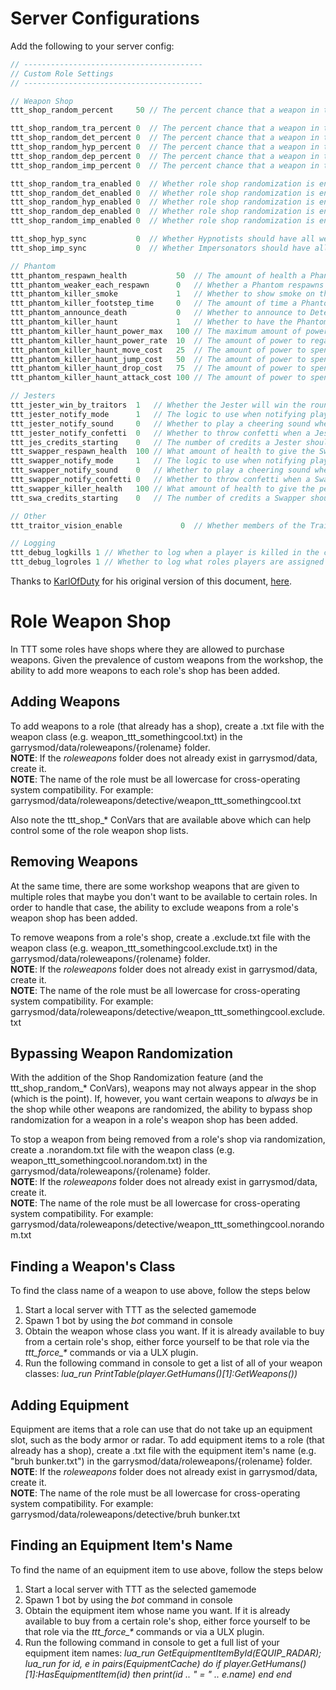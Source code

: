 # Server Configurations

Add the following to your server config:

```cpp
// ----------------------------------------
// Custom Role Settings
// ----------------------------------------

// Weapon Shop
ttt_shop_random_percent     50 // The percent chance that a weapon in the shop will be not be shown

ttt_shop_random_tra_percent 0  // The percent chance that a weapon in the shop will be not be shown for the Traitors
ttt_shop_random_det_percent 0  // The percent chance that a weapon in the shop will be not be shown for the Detectives
ttt_shop_random_hyp_percent 0  // The percent chance that a weapon in the shop will be not be shown for the Hypnotists
ttt_shop_random_dep_percent 0  // The percent chance that a weapon in the shop will be not be shown for the Deputies
ttt_shop_random_imp_percent 0  // The percent chance that a weapon in the shop will be not be shown for the Impersonators

ttt_shop_random_tra_enabled 0  // Whether role shop randomization is enabled for Traitors
ttt_shop_random_det_enabled 0  // Whether role shop randomization is enabled for Detectives
ttt_shop_random_hyp_enabled 0  // Whether role shop randomization is enabled for Hypnotists
ttt_shop_random_dep_enabled 0  // Whether role shop randomization is enabled for Deputies
ttt_shop_random_imp_enabled 0  // Whether role shop randomization is enabled for Impersonators

ttt_shop_hyp_sync           0  // Whether Hypnotists should have all weapons that vanilla Traitors have in their weapon shop
ttt_shop_imp_sync           0  // Whether Impersonators should have all weapons that vanilla Traitors have in their weapon shop

// Phantom
ttt_phantom_respawn_health           50  // The amount of health a Phantom will respawn with
ttt_phantom_weaker_each_respawn      0   // Whether a Phantom respawns weaker (1/2 as much HP) each time they respawn, down to a minimum of 1
ttt_phantom_killer_smoke             1   // Whether to show smoke on the player who killed the Phantom
ttt_phantom_killer_footstep_time     0   // The amount of time a Phantom's killer's footsteps should show before fading. 0 to disable
ttt_phantom_announce_death           0   // Whether to announce to Detectives (and promoted Deputies and Imposters) that a Phantom has been killed or respawned
ttt_phantom_killer_haunt             1   // Whether to have the Phantom haunt their killer
ttt_phantom_killer_haunt_power_max   100 // The maximum amount of power a Phantom can have when haunting their killer
ttt_phantom_killer_haunt_power_rate  10  // The amount of power to regain per second when a Phantom is haunting their killer
ttt_phantom_killer_haunt_move_cost   25  // The amount of power to spend when a Phantom is moving their killer via a haunting. 0 to disable
ttt_phantom_killer_haunt_jump_cost   50  // The amount of power to spend when a Phantom is making their killer jump via a haunting. 0 to disable
ttt_phantom_killer_haunt_drop_cost   75  // The amount of power to spend when a Phantom is making their killer drop their weapon via a haunting. 0 to disable
ttt_phantom_killer_haunt_attack_cost 100 // The amount of power to spend when a Phantom is making their killer attack via a haunting. 0 to disable

// Jesters
ttt_jester_win_by_traitors  1   // Whether the Jester will win the round if they are killed by a traitor
ttt_jester_notify_mode      1   // The logic to use when notifying players that a Jester is killed. 0 - Don't notify anyone. 1 - Only notify Traitors and Detective. 2 - Only notify Traitors. 3 - Only notify Detective. 4 - Notify everyone.
ttt_jester_notify_sound     0   // Whether to play a cheering sound when a Jester is killed
ttt_jester_notify_confetti  0   // Whether to throw confetti when a Jester is a killed
ttt_jes_credits_starting    0   // The number of credits a Jester should start with
ttt_swapper_respawn_health  100 // What amount of health to give the Swapper when they are killed and respawned
ttt_swapper_notify_mode     1   // The logic to use when notifying players that a Swapper is killed. 0 - Don't notify anyone. 1 - Only notify Traitors and Detective. 2 - Only notify Traitors. 3 - Only notify Detective. 4 - Notify everyone.
ttt_swapper_notify_sound    0   // Whether to play a cheering sound when a Swapper is killed
ttt_swapper_notify_confetti 0   // Whether to throw confetti when a Swapper is a killed
ttt_swapper_killer_health   100 // What amount of health to give the person who killed the Swapper. Set to "0" to kill them
ttt_swa_credits_starting    0   // The number of credits a Swapper should start with

// Other
ttt_traitor_vision_enable             0  // Whether members of the Traitor team can see other members of the Traitor team (including Glitches) through walls via a highlight effect.

// Logging
ttt_debug_logkills 1 // Whether to log when a player is killed in the console
ttt_debug_logroles 1 // Whether to log what roles players are assigned in the console
```

Thanks to [KarlOfDuty](https://github.com/KarlOfDuty) for his original version of this document, [here](https://github.com/KarlOfDuty/TTT-Custom-Roles/blob/patch-1/README.md).

# Role Weapon Shop

In TTT some roles have shops where they are allowed to purchase weapons. Given the prevalence of custom weapons from the workshop, the ability to add more weapons to each role's shop has been added.

## Adding Weapons

To add weapons to a role (that already has a shop), create a .txt file with the weapon class (e.g. weapon_ttt_somethingcool.txt) in the garrysmod/data/roleweapons/{rolename} folder.\
**NOTE**: If the _roleweapons_ folder does not already exist in garrysmod/data, create it.\
**NOTE**: The name of the role must be all lowercase for cross-operating system compatibility. For example: garrysmod/data/roleweapons/detective/weapon_ttt_somethingcool.txt

Also note the ttt_shop_* ConVars that are available above which can help control some of the role weapon shop lists.

## Removing Weapons

At the same time, there are some workshop weapons that are given to multiple roles that maybe you don't want to be available to certain roles. In order to handle that case, the ability to exclude weapons from a role's weapon shop has been added.

To remove weapons from a role's shop, create a .exclude.txt file with the weapon class (e.g. weapon_ttt_somethingcool.exclude.txt) in the garrysmod/data/roleweapons/{rolename} folder.\
**NOTE**: If the _roleweapons_ folder does not already exist in garrysmod/data, create it.\
**NOTE**: The name of the role must be all lowercase for cross-operating system compatibility. For example: garrysmod/data/roleweapons/detective/weapon_ttt_somethingcool.exclude.txt

## Bypassing Weapon Randomization
With the addition of the Shop Randomization feature (and the ttt_shop_random_* ConVars), weapons may not always appear in the shop (which is the point). If, however, you want certain weapons to _always_ be in the shop while other weapons are randomized, the ability to bypass shop randomization for a weapon in a role's weapon shop has been added.

To stop a weapon from being removed from a role's shop via randomization, create a .norandom.txt file with the weapon class (e.g. weapon_ttt_somethingcool.norandom.txt) in the garrysmod/data/roleweapons/{rolename} folder.\
**NOTE**: If the _roleweapons_ folder does not already exist in garrysmod/data, create it.\
**NOTE**: The name of the role must be all lowercase for cross-operating system compatibility. For example: garrysmod/data/roleweapons/detective/weapon_ttt_somethingcool.norandom.txt

## Finding a Weapon's Class

To find the class name of a weapon to use above, follow the steps below
1. Start a local server with TTT as the selected gamemode
2. Spawn 1 bot by using the _bot_ command in console
3. Obtain the weapon whose class you want. If it is already available to buy from a certain role's shop, either force yourself to be that role via the _ttt\_force\_*_ commands or via a ULX plugin.
4. Run the following command in console to get a list of all of your weapon classes: _lua\_run PrintTable(player.GetHumans()[1]:GetWeapons())_

## Adding Equipment

Equipment are items that a role can use that do not take up an equipment slot, such as the body armor or radar. To add equipment items to a role (that already has a shop), create a .txt file with the equipment item's name (e.g. "bruh bunker.txt") in the garrysmod/data/roleweapons/{rolename} folder.\
**NOTE**: If the _roleweapons_ folder does not already exist in garrysmod/data, create it.\
**NOTE**: The name of the role must be all lowercase for cross-operating system compatibility. For example: garrysmod/data/roleweapons/detective/bruh bunker.txt

## Finding an Equipment Item's Name

To find the name of an equipment item to use above, follow the steps below
1. Start a local server with TTT as the selected gamemode
2. Spawn 1 bot by using the _bot_ command in console
3. Obtain the equipment item whose name you want. If it is already available to buy from a certain role's shop, either force yourself to be that role via the _ttt\_force\_*_ commands or via a ULX plugin.
4. Run the following command in console to get a full list of your equipment item names: _lua\_run GetEquipmentItemById(EQUIP\_RADAR); lua\_run for id, e in pairs(EquipmentCache) do if player.GetHumans()[1]:HasEquipmentItem(id) then print(id .. " = " .. e.name) end end_
